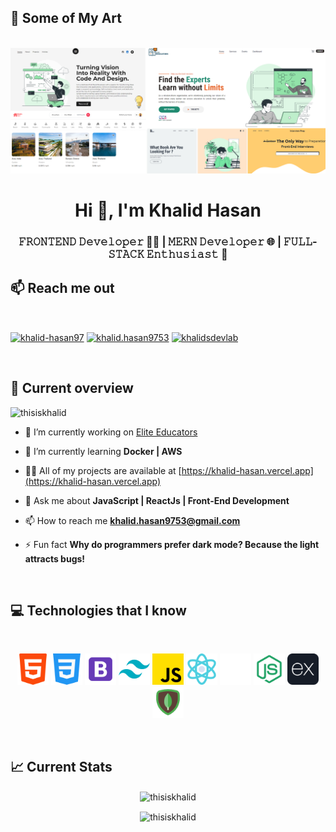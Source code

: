 ## 🎨 Some of My Art
<br />

<div align="center"> <img src="https://github.com/ThisIsKhalid/ThisIsKhalid/blob/main/Images/git-banner.png"> </div>

<h1 align="center">Hi 👋, I'm Khalid Hasan</h1>
<h3 align="center">𝙵𝚁𝙾𝙽𝚃𝙴𝙽𝙳 𝙳𝚎𝚟𝚎𝚕𝚘𝚙𝚎𝚛 👨‍💻 | 𝙼𝙴𝚁𝙽 𝙳𝚎𝚟𝚎𝚕𝚘𝚙𝚎𝚛 🌐 | 𝙵𝚄𝙻𝙻-𝚂𝚃𝙰𝙲𝙺 𝙴𝚗𝚝𝚑𝚞𝚜𝚒𝚊𝚜𝚝 🚀</h3>


## :mailbox: Reach me out

<br />

<p align="left">
<a href="https://linkedin.com/in/khalid-hasan97" target="blank"><img align="center" src="https://raw.githubusercontent.com/rahuldkjain/github-profile-readme-generator/master/src/images/icons/Social/linked-in-alt.svg" alt="khalid-hasan97" height="30" width="40" /></a>
<a href="https://fb.com/khalid.hasan9753" target="blank"><img align="center" src="https://raw.githubusercontent.com/rahuldkjain/github-profile-readme-generator/master/src/images/icons/Social/facebook.svg" alt="khalid.hasan9753" height="30" width="40" /></a>
<a href="https://www.youtube.com/c/khalidsdevlab" target="blank"><img align="center" src="https://raw.githubusercontent.com/rahuldkjain/github-profile-readme-generator/master/src/images/icons/Social/youtube.svg" alt="khalidsdevlab" height="30" width="40" /></a>
</p>

<br />

## :eyes: Current overview 
<p align="left"> <img src="https://komarev.com/ghpvc/?username=thisiskhalid&label=Profile%20views&color=0e75b6&style=flat" alt="thisiskhalid" /> </p>

- 🔭 I’m currently working on [Elite Educators](https://elite-educators-frontend.vercel.app)

- 🌱 I’m currently learning **Docker | AWS**

- 👨‍💻 All of my projects are available at [https://khalid-hasan.vercel.app](https://khalid-hasan.vercel.app)

- 💬 Ask me about **JavaScript | ReactJs | Front-End Development**

- 📫 How to reach me **khalid.hasan9753@gmail.com**

- ⚡ Fun fact **Why do programmers prefer dark mode? Because the light attracts bugs!**

<br />

## :computer: Technologies that I know

<br>

<p align="center">
<img width="50px" src="https://github.com/ThisIsKhalid/ThisIsKhalid/blob/main/Images/icons/html-5.png"/>
<img width="50px" src="https://github.com/ThisIsKhalid/ThisIsKhalid/blob/main/Images/icons/css-3.png"/>
<img width="50px" src="https://github.com/ThisIsKhalid/ThisIsKhalid/blob/main/Images/icons/bootstrap.png"/>
<img width="50px" src="https://github.com/ThisIsKhalid/ThisIsKhalid/blob/main/Images/icons/tailwind.png"/>
<img width="50px" src="https://github.com/ThisIsKhalid/ThisIsKhalid/blob/main/Images/icons/js.png"/>
<img width="50px" src="https://github.com/ThisIsKhalid/ThisIsKhalid/blob/main/Images/icons/reactjs.png"/>
<img width="50px" src="https://github.com/ThisIsKhalid/ThisIsKhalid/blob/main/Images/icons/nextjs1.png"/>
<img width="50px" src="https://github.com/ThisIsKhalid/ThisIsKhalid/blob/main/Images/icons/nodejs.png"/>
<img width="50px" src="https://github.com/ThisIsKhalid/ThisIsKhalid/blob/main/Images/icons/express.png"/>
<img width="50px" src="https://github.com/ThisIsKhalid/ThisIsKhalid/blob/main/Images/icons/mongodb.png"/>
</p>

<br />

## :chart_with_upwards_trend: Current Stats
<p align="center">
  <img align="center" src="https://github-readme-stats.vercel.app/api/top-langs?username=thisiskhalid&show_icons=true&locale=en&layout=compact&bg_color=0D1117&border_color=30363D&text_color=FFFFFF&icon_color=FB8C00" alt="thisiskhalid" />
</p>

<p align="center"><img align="center" src="https://github-readme-streak-stats.herokuapp.com/?user=thisiskhalid&background=0D1117&sideNums=FFFFFF&sideLabels=9A9A9A&currStreakNum=FB8C00&dates=6E6E6E" alt="thisiskhalid" /></p>

